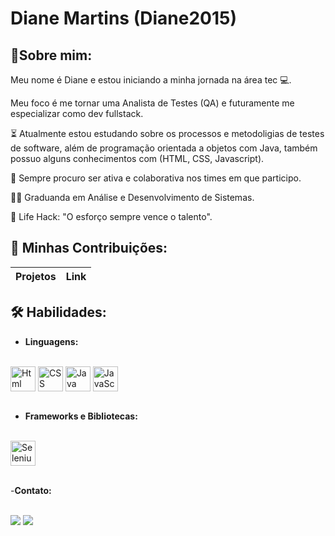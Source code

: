 # Diane Martins (Diane2015)

## 🙋Sobre mim:

Meu nome é Diane e estou iniciando a minha jornada na área tec 💻.

Meu foco é me tornar uma Analista de Testes (QA) e futuramente me especializar como dev fullstack.

⏳ Atualmente estou estudando sobre os processos e metodoligias de testes de software, além de programação orientada a objetos
com Java, também possuo alguns conhecimentos com (HTML, CSS, Javascript).

🚀 Sempre procuro ser ativa e colaborativa nos times em que participo.

👨‍💻 Graduanda em Análise e Desenvolvimento de Sistemas.

🎯 Life Hack: "O esforço sempre vence o talento".

## 🤝 Minhas Contribuições:

| Projetos | Link |
|----------|-----------|

## 🛠 Habilidades:

- **Linguagens:**

<div style="display: inline_block">
  <br>
    <img align="center" alt="Html" height="40" width "50" src="https://upload.wikimedia.org/wikipedia/commons/6/61/HTML5_logo_and_wordmark.svg"/>
    <img align="center" alt="CSS" height="40" width "50" src="https://llumine.com.br/wp-content/uploads/2018/03/css-logo.png" />
    <img align="center" alt="Java" height="40" width "50" src="https://cdn.jsdelivr.net/gh/devicons/devicon@latest/icons/java/java-plain-wordmark.svg" />
    <img align="center" alt="JavaScript" height="40" width "50" src="https://upload.wikimedia.org/wikipedia/commons/b/ba/Javascript_badge.svg" />
</div> <br>

- **Frameworks e Bibliotecas:**
   
<div style="display: inline_block">
  <br>
    <img align="center" alt="Selenium" height="40" width "50" src="https://upload.wikimedia.org/wikipedia/commons/d/d5/Selenium_Logo.png" />

</div> <br>

-**Contato:**

<div style="display: inline_block">
  <br>
    <a href =https://www.linkedin.com/in/dianemartinsmachado/><img src=https://img.shields.io/badge/LinkedIn-0077B5?style=for-the-badge&logo=linkedin&logoColor=white class="media-object  img-responsive img-thumbnail"></a>
    <a href= https://github.com/Diane2015><img src =https://img.shields.io/badge/GitHub-100000?style=for-the-badge&logo=github&logoColor=white></a>
    
</div>
